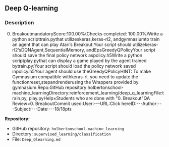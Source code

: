
## Deep Q-learning

### Description
0. BreakoutmandatoryScore:100.00%(Checks completed: 100.00%)Write a python scripttrain.pythat utilizeskeras,keras-rl2, andgymnasiumto train an agent that can play Atari’s Breakout:Your script should utilizekeras-rl2‘sDQNAgent,SequentialMemory, andEpsGreedyQPolicyYour script should save the final policy network aspolicy.h5Write a python scriptplay.pythat can display a game played by the agent trained bytrain.py:Your script should load the policy network saved inpolicy.h5Your agent should use theGreedyQPolicyHINT: To make Gymnasium compatible withkeras-rl, you need to update the functionreset,stepandrenderusing the Wrappers provided by gymnasium.Repo:GitHub repository:holbertonschool-machine_learningDirectory:reinforcement_learning/deep_q_learningFile:train.py, play.pyHelp×Students who are done with "0. Breakout"QA Review×0. BreakoutCommit used:User:---URL:Click hereID:---Author:---Subject:---Date:---18/18pts

**Repository:**
- GitHub repository: `holbertonschool-machine_learning`
- Directory: `supervised_learning/classification`
- File: `Deep_Qlearning.md`

